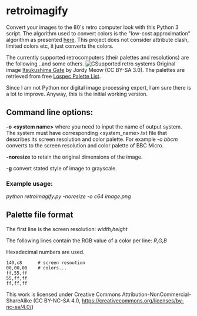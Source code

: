 # retroimagify

Convert your images to the 80's retro computer look with this Python 3 script. The algorithm used to convert colors is the "low-cost approximation" algorithm as presented [here](https://www.compuphase.com/cmetric.htm). This project does not consider attribute clash, limited colors etc, it just converts the colors. 

The currently supported retrocomputers (their palettes and resolutions) are the following ..and some others. 
![CSupported retro systems](https://github.com/t33bu/retroimagify/blob/master/Itsukushima.png)
Original image [Itsukushima Gate](https://en.wikipedia.org/wiki/Itsukushima_Shrine#/media/File:Itsukushima_Gate.jpg) by Jordy Meow (CC BY-SA 3.0). The palettes are retrieved from free [Lospec Palette List](https://lospec.com/palette-list).

 Since I am not Python nor digital image processing expert, I am sure there is a lot to improve. Anyway, this is the initial working version. 
 
## Command line options:

**-o \<system name>** where you need to input the name of output system. The system must have corresponding <system_name>.txt file that describes its screen resolution and color palette. For example _-o bbcm_ converts to the screen resolution and color palette of BBC Micro. 
  
**-noresize** to retain the original dimensions of the image.

**-g** convert stated style of image to grayscale.

### Example usage:
_python retroimagify.py -noresize -o c64 image.png_

## Palette file format

The first line is the screen resolution: _width,height_

The following lines contain the RGB value of a color per line: _R,G,B_

Hexadecimal numbers are used.
```
140,c8      # screen resoution
00,00,00    # colors...
ff,55,ff
55,ff,ff
ff,ff,ff
```

This work is licensed under Creative Commons Attribution-NonCommercial-ShareAlike (CC BY-NC-SA 4.0, https://creativecommons.org/licenses/by-nc-sa/4.0/)
